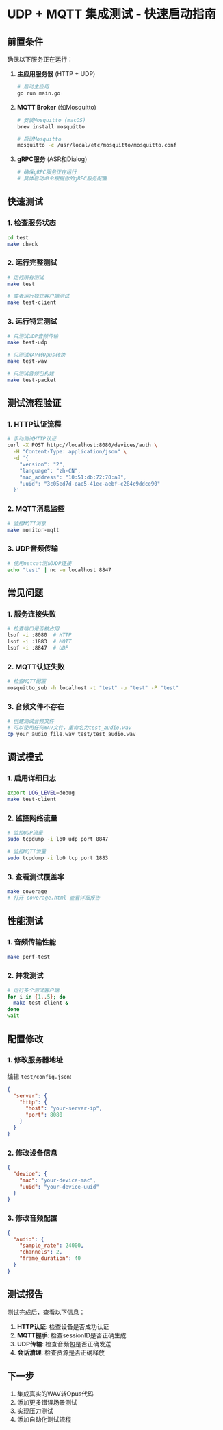 # UDP + MQTT 集成测试 - 快速启动指南

## 前置条件

确保以下服务正在运行：

1. **主应用服务器** (HTTP + UDP)
   ```bash
   # 启动主应用
   go run main.go
   ```

2. **MQTT Broker** (如Mosquitto)
   ```bash
   # 安装Mosquitto (macOS)
   brew install mosquitto
   
   # 启动Mosquitto
   mosquitto -c /usr/local/etc/mosquitto/mosquitto.conf
   ```

3. **gRPC服务** (ASR和Dialog)
   ```bash
   # 确保gRPC服务正在运行
   # 具体启动命令根据你的gRPC服务配置
   ```

## 快速测试

### 1. 检查服务状态
```bash
cd test
make check
```

### 2. 运行完整测试
```bash
# 运行所有测试
make test

# 或者运行独立客户端测试
make test-client
```

### 3. 运行特定测试
```bash
# 只测试UDP音频传输
make test-udp

# 只测试WAV转Opus转换
make test-wav

# 只测试音频包构建
make test-packet
```

## 测试流程验证

### 1. HTTP认证流程
```bash
# 手动测试HTTP认证
curl -X POST http://localhost:8080/devices/auth \
  -H "Content-Type: application/json" \
  -d '{
    "version": "2",
    "language": "zh-CN",
    "mac_address": "10:51:db:72:70:a8",
    "uuid": "3c05ed7d-eae5-41ec-aebf-c284c9ddce90"
  }'
```

### 2. MQTT消息监控
```bash
# 监控MQTT消息
make monitor-mqtt
```

### 3. UDP音频传输
```bash
# 使用netcat测试UDP连接
echo "test" | nc -u localhost 8847
```

## 常见问题

### 1. 服务连接失败
```bash
# 检查端口是否被占用
lsof -i :8080  # HTTP
lsof -i :1883  # MQTT
lsof -i :8847  # UDP
```

### 2. MQTT认证失败
```bash
# 检查MQTT配置
mosquitto_sub -h localhost -t "test" -u "test" -P "test"
```

### 3. 音频文件不存在
```bash
# 创建测试音频文件
# 可以使用任何WAV文件，重命名为test_audio.wav
cp your_audio_file.wav test/test_audio.wav
```

## 调试模式

### 1. 启用详细日志
```bash
export LOG_LEVEL=debug
make test-client
```

### 2. 监控网络流量
```bash
# 监控UDP流量
sudo tcpdump -i lo0 udp port 8847

# 监控MQTT流量
sudo tcpdump -i lo0 tcp port 1883
```

### 3. 查看测试覆盖率
```bash
make coverage
# 打开 coverage.html 查看详细报告
```

## 性能测试

### 1. 音频传输性能
```bash
make perf-test
```

### 2. 并发测试
```bash
# 运行多个测试客户端
for i in {1..5}; do
  make test-client &
done
wait
```

## 配置修改

### 1. 修改服务器地址
编辑 `test/config.json`:
```json
{
  "server": {
    "http": {
      "host": "your-server-ip",
      "port": 8080
    }
  }
}
```

### 2. 修改设备信息
```json
{
  "device": {
    "mac": "your-device-mac",
    "uuid": "your-device-uuid"
  }
}
```

### 3. 修改音频配置
```json
{
  "audio": {
    "sample_rate": 24000,
    "channels": 2,
    "frame_duration": 40
  }
}
```

## 测试报告

测试完成后，查看以下信息：

1. **HTTP认证**: 检查设备是否成功认证
2. **MQTT握手**: 检查sessionID是否正确生成
3. **UDP传输**: 检查音频包是否正确发送
4. **会话清理**: 检查资源是否正确释放

## 下一步

1. 集成真实的WAV转Opus代码
2. 添加更多错误场景测试
3. 实现压力测试
4. 添加自动化测试流程 